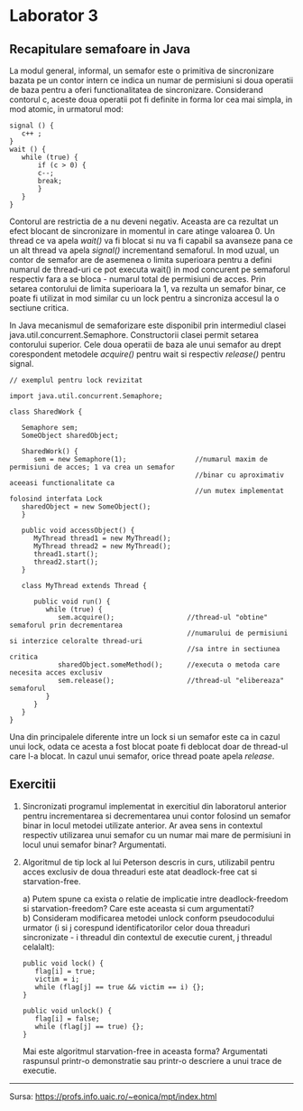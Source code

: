 # Laborator 3
## Recapitulare semafoare in Java

La modul general, informal, un semafor este o primitiva de sincronizare bazata pe un contor intern ce indica un numar de permisiuni si doua operatii de baza pentru a oferi functionalitatea de sincronizare. Considerand contorul c, aceste doua operatii pot fi definite in forma lor cea mai simpla, in mod atomic, in urmatorul mod:

```
signal () {
   c++ ; 		
}
wait () {
   while (true) {
       if (c > 0) {
       c--;
       break;
       }
   }
}
```

Contorul are restrictia de a nu deveni negativ. Aceasta are ca rezultat un efect blocant de sincronizare in momentul in care atinge valoarea 0. Un thread ce va apela *wait()* va fi blocat si nu va fi capabil sa avanseze pana ce un alt thread va apela *signal()* incrementand semaforul. In mod uzual, un contor de semafor are de asemenea o limita superioara pentru a defini numarul de thread-uri ce pot executa wait() in mod concurent pe semaforul respectiv fara a se bloca - numarul total de permisiuni de acces. Prin setarea contorului de limita superioara la 1, va rezulta un semafor binar, ce poate fi utilizat in mod similar cu un lock pentru a sincroniza accesul la o sectiune critica.

In Java mecanismul de semaforizare este disponibil prin intermediul clasei java.util.concurrent.Semaphore. Constructorii clasei permit setarea contorului superior. Cele doua operatii de baza ale unui semafor au drept corespondent metodele *acquire()* pentru wait si respectiv *release()* pentru signal.

```
// exemplul pentru lock revizitat

import java.util.concurrent.Semaphore;
    
class SharedWork {
    
   Semaphore sem;			
   SomeObject sharedObject;
   
   SharedWork() {
      sem = new Semaphore(1);                 //numarul maxim de permisiuni de acces; 1 va crea un semafor
                                              //binar cu aproximativ aceeasi functionalitate ca 
                                              //un mutex implementat folosind interfata Lock
   sharedObject = new SomeObject();
   }
    
   public void accessObject() {
      MyThread thread1 = new MyThread();
      MyThread thread2 = new MyThread();
      thread1.start();
      thread2.start();
   }
    
   class MyThread extends Thread {

      public void run() {
         while (true) {
            sem.acquire();                  //thread-ul "obtine" semaforul prin decrementarea
                                            //numarului de permisiuni si interzice celoralte thread-uri
                                            //sa intre in sectiunea critica
            sharedObject.someMethod();      //executa o metoda care necesita acces exclusiv
            sem.release();                  //thread-ul "elibereaza" semaforul
         }
      }
   }	
}
```

Una din principalele diferente intre un lock si un semafor este ca in cazul unui lock, odata ce acesta a fost blocat poate fi deblocat doar de thread-ul care l-a blocat. In cazul unui semafor, orice thread poate apela *release*.

## Exercitii

1. Sincronizati programul implementat in exercitiul din laboratorul anterior pentru incrementarea si decrementarea unui contor folosind un semafor binar in locul metodei utilizate anterior. Ar avea sens in contextul respectiv utilizarea unui semafor cu un numar mai mare de permisiuni in locul unui semafor binar? Argumentati.


2. Algoritmul de tip lock al lui Peterson descris in curs, utilizabil pentru acces exclusiv de doua threaduri este atat deadlock-free cat si starvation-free.

    a) Putem spune ca exista o relatie de implicatie intre deadlock-freedom si starvation-freedom? Care este aceasta si cum argumentati?\
    b) Consideram modificarea metodei unlock conform pseudocodului urmator (i si j corespund identificatorilor celor doua threaduri sincronizate - i threadul din contextul de executie curent, j threadul celalalt):

   ```
   public void lock() {
      flag[i] = true;
      victim = i;
      while (flag[j] == true && victim == i) {};
   }
   
   public void unlock() {
      flag[i] = false;
      while (flag[j] == true) {};   
   }
   ```

   Mai este algoritmul starvation-free in aceasta forma? Argumentati raspunsul printr-o demonstratie sau printr-o descriere a unui trace de executie.

---
Sursa: https://profs.info.uaic.ro/~eonica/mpt/index.html
